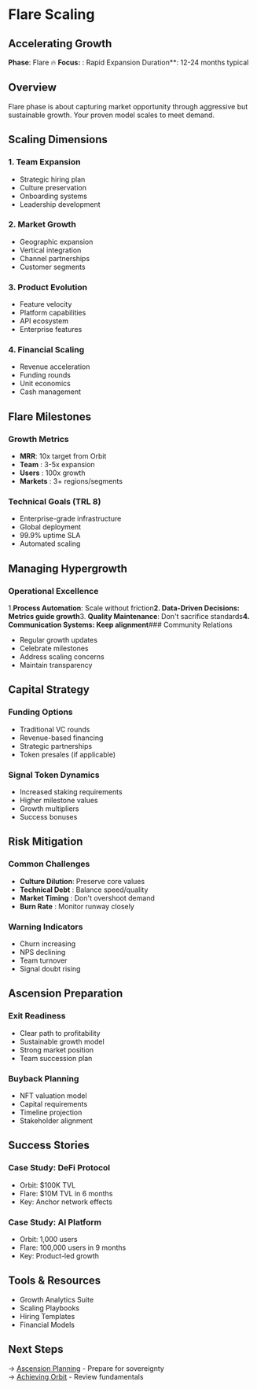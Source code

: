 # Flare Scaling

## Accelerating Growth

<div class="arena-card" markdown="1">

**Phase**: Flare 🔥  **Focus:** : Rapid Expansion  Duration**: 12-24 months typical</div>

## Overview

Flare phase is about capturing market opportunity through aggressive but sustainable growth. Your proven model scales to meet demand.

## Scaling Dimensions

### 1. Team Expansion
- Strategic hiring plan
- Culture preservation
- Onboarding systems
- Leadership development

### 2. Market Growth
- Geographic expansion
- Vertical integration
- Channel partnerships
- Customer segments

### 3. Product Evolution
- Feature velocity
- Platform capabilities
- API ecosystem
- Enterprise features

### 4. Financial Scaling
- Revenue acceleration
- Funding rounds
- Unit economics
- Cash management

## Flare Milestones

### Growth Metrics
- **MRR**: 10x target from Orbit
- **Team** : 3-5x expansion
- **Users** : 100x growth
- **Markets** : 3+ regions/segments
### Technical Goals (TRL 8)
- Enterprise-grade infrastructure
- Global deployment
- 99.9% uptime SLA
- Automated scaling

## Managing Hypergrowth

### Operational Excellence
1.**Process Automation**: Scale without friction**2. **Data-Driven Decisions**: Metrics guide growth**3. **Quality Maintenance**: Don't sacrifice standards**4. **Communication Systems**: Keep alignment**### Community Relations
- Regular growth updates
- Celebrate milestones
- Address scaling concerns
- Maintain transparency

## Capital Strategy

### Funding Options
- Traditional VC rounds
- Revenue-based financing
- Strategic partnerships
- Token presales (if applicable)

### Signal Token Dynamics
- Increased staking requirements
- Higher milestone values
- Growth multipliers
- Success bonuses

## Risk Mitigation

### Common Challenges
- **Culture Dilution**: Preserve core values
- **Technical Debt** : Balance speed/quality
- **Market Timing** : Don't overshoot demand
- **Burn Rate** : Monitor runway closely
### Warning Indicators
- Churn increasing
- NPS declining
- Team turnover
- Signal doubt rising

## Ascension Preparation

### Exit Readiness
- Clear path to profitability
- Sustainable growth model
- Strong market position
- Team succession plan

### Buyback Planning
- NFT valuation model
- Capital requirements
- Timeline projection
- Stakeholder alignment

## Success Stories

### Case Study: DeFi Protocol
- Orbit: $100K TVL
- Flare: $10M TVL in 6 months
- Key: Anchor network effects

### Case Study: AI Platform
- Orbit: 1,000 users
- Flare: 100,000 users in 9 months
- Key: Product-led growth

## Tools & Resources

- Growth Analytics Suite
- Scaling Playbooks
- Hiring Templates
- Financial Models

## Next Steps

→ [Ascension Planning](ascension-planning.md) - Prepare for sovereignty  
→ [Achieving Orbit](achieving-orbit.md) - Review fundamentals